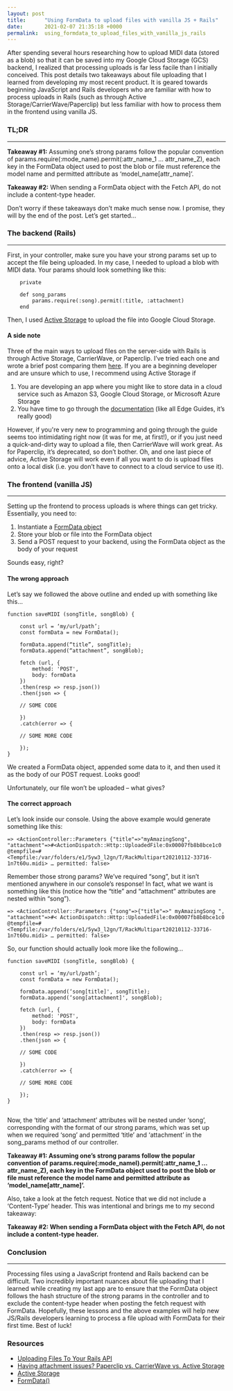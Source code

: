 ```yaml
---
layout: post
title:      "Using FormData to upload files with vanilla JS + Rails"
date:       2021-02-07 21:35:18 +0000
permalink:  using_formdata_to_upload_files_with_vanilla_js_rails
---
```



After spending several hours researching how to upload MIDI data (stored as a blob) so that it can be saved into my Google Cloud Storage (GCS) backend, I realized that processing uploads is far less facile than I initially conceived. This post details two takeaways about file uploading that I learned from developing my most recent product. It is geared towards beginning JavaScript and Rails developers who are familiar with how to process uploads in Rails (such as through Active Storage/CarrierWave/Paperclip) but less familiar with how to process them in the frontend using vanilla JS.

### TL;DR
***

**Takeaway #1:** Assuming one’s strong params follow the popular convention of params.require(:mode_name).permit(:attr_name_1 …  attr_name_Z), each key in the FormData object used to post the blob or file must reference the model name and permitted attribute as ‘model_name[attr_name]’.


**Takeaway #2:** When sending a FormData object with the Fetch API, do not include a content-type header.


Don’t worry if these takeaways don’t make much sense now. I promise, they will by the end of the post. Let’s get started…

### The backend (Rails)
***

First, in your controller, make sure you have your strong params set up to accept the file being uploaded. In my case, I needed to upload a blob with MIDI data. Your params should look something like this:

```
    private

    def song_params
        params.require(:song).permit(:title, :attachment)
    end
```

Then, I used [Active Storage](https://edgeguides.rubyonrails.org/active_storage_overview.html) to upload the file into Google Cloud Storage.

#### A side note

Three of the main ways to upload files on the server-side with Rails is through Active Storage, CarrierWave, or Paperclip. I’ve tried each one and wrote a brief post comparing them [here](https://alexander-mc.github.io/havingattachmentissuespaperclipvscarrierwavevsactivestorage). If you are a beginning developer and are unsure which to use, I recommend using Active Storage if

1. You are developing an app where you might like to store data in a cloud service such as Amazon S3, Google Cloud Storage, or Microsoft Azure Storage
2. You have time to go through the [documentation](https://edgeguides.rubyonrails.org/activestorageoverview.html) (like all Edge Guides, it’s really good)
 
However, if you're very new to programming and going through the guide seems too intimidating right now (it was for me, at first!), or if you just need a quick-and-dirty way to upload a file, then CarrierWave will work great. As for Paperclip, it’s deprecated, so don’t bother. Oh, and one last piece of advice, Active Storage will work even if all you want to do is  upload files onto a local disk (i.e. you don’t have to connect to a cloud service to use it).

### The frontend (vanilla JS)
***

Setting up the frontend to process uploads is where things can get tricky. Essentially, you need to:

1. Instantiate a [FormData object]( https://developer.mozilla.org/en-US/docs/Web/API/FormData/FormData)
2. Store your blob or file into the FormData object
3. Send a POST request to your backend, using the FormData object as the body of your request

Sounds easy, right?

#### The wrong approach

Let’s say we followed the above outline and ended up with something like this…

```
function saveMIDI (songTitle, songBlob) {

    const url = ‘my/url/path’;
    const formData = new FormData();

    formData.append(“title”, songTitle);
    formData.append(“attachment”, songBlob);

    fetch (url, {
        method: 'POST',
        body: formData
    })
    .then(resp => resp.json())
    .then(json => {
	
	// SOME CODE

    })
    .catch(error => {

	// SOME MORE CODE        

    });
}
```

We created a FormData object, appended some data to it, and then used it as the body of our POST request. Looks good!

Unfortunately, our file won’t be uploaded – what gives?

#### The correct approach

Let’s look inside our console. Using the above example would generate something like this:

```
=> <ActionController::Parameters {"title"=>"myAmazingSong", "attachment"=>#<ActionDispatch::Http::UploadedFile:0x00007fb8b8bce1c0 @tempfile=#<Tempfile:/var/folders/e1/5yw3_l2gn/T/RackMultipart20210112-33716-1n7t60u.midi> … permitted: false>
```


Remember those strong params? We’ve required “song”, but it isn’t mentioned anywhere in our console’s response! In fact, what we want is something like this (notice how the “title” and “attachment” attributes are nested within “song”).

```
=> <ActionController::Parameters {"song"=>{"title"=>" myAmazingSong ", "attachment"=>#< ActionDispatch::Http::UploadedFile:0x00007fb8b8bce1c0 @tempfile=#<Tempfile:/var/folders/e1/5yw3_l2gn/T/RackMultipart20210112-33716-1n7t60u.midi> … permitted: false>
```

So, our function should actually look more like the following…

```
function saveMIDI (songTitle, songBlob) {

    const url = ‘my/url/path’;
    const formData = new FormData();

    formData.append(‘song[title]', songTitle);
    formData.append(‘song[attachment]', songBlob);

    fetch (url, {
        method: 'POST',
        body: formData
    })
    .then(resp => resp.json())
    .then(json => {
	
	// SOME CODE

    })
    .catch(error => {

	// SOME MORE CODE        

    });
}


```

Now, the ‘title’ and ‘attachment’ attributes will be nested under ‘song’, corresponding with the format of our strong params, which was set up when we required ‘song’ and permitted ‘title’ and ‘attachment’ in the song_params method of our controller.

**Takeaway #1: Assuming one’s strong params follow the popular convention of params.require(:mode_namel).permit(:attr_name_1 …  attr_name_Z), each key in the FormData object used to post the blob or file must reference the model name and permitted attribute as ‘model_name[attr_name]’.**

Also, take a look at the fetch request. Notice that we did not include a ‘Content-Type’ header. This was intentional and brings me to my second takeaway:

**Takeaway #2: When sending a FormData object with the Fetch API, do not include a content-type header.**


### Conclusion
***
Processing files using a JavaScript frontend and Rails backend can be difficult. Two incredibly important nuances about file uploading that I learned while creating my last app are to ensure that the FormData object follows the hash structure of the strong params in the controller and to exclude the content-type header when posting the fetch request with FormData. Hopefully, these lessons and the above examples will help new JS/Rails developers learning to process a file upload with FormData for their first time. Best of luck!


### Resources

* [Uploading Files To Your Rails API]( https://itnext.io/uploading-files-to-your-rails-api-6b293a4a5c90)
* [Having attachment issues? Paperclip vs. CarrierWave vs. Active Storage]( https://alexander-mc.github.io/having_attachment_issues_paperclip_vs_carrierwave_vs_active_storage)
* [Active Storage](https://edgeguides.rubyonrails.org/active_storage_overview.html)
* [FormData()]( https://developer.mozilla.org/en-US/docs/Web/API/FormData/FormData)

